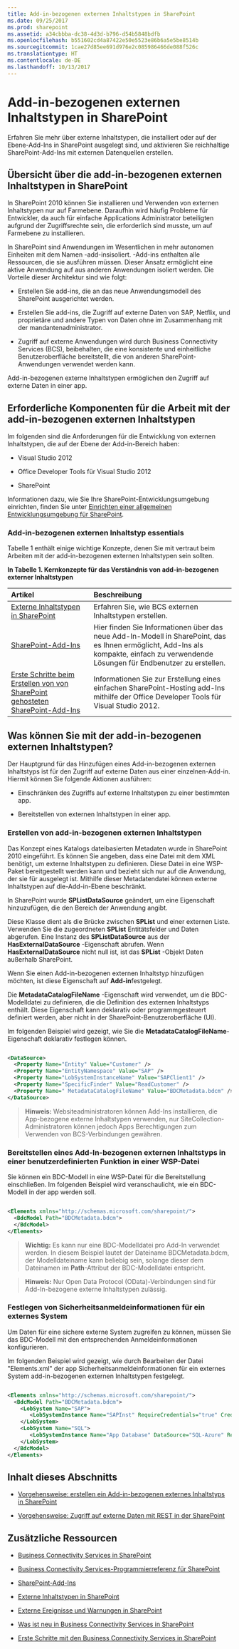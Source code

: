 ```yaml
---
title: Add-in-bezogenen externen Inhaltstypen in SharePoint
ms.date: 09/25/2017
ms.prod: sharepoint
ms.assetid: a34cbbba-dc38-4d3d-b796-d54b5848bdfb
ms.openlocfilehash: b551602cd4a87422e50e5523e86b6a5e5be8514b
ms.sourcegitcommit: 1cae27d85ee691d976e2c085986466de088f526c
ms.translationtype: HT
ms.contentlocale: de-DE
ms.lasthandoff: 10/13/2017
---
```

# <a name="add-in-scoped-external-content-types-in-sharepoint"></a>Add-in-bezogenen externen Inhaltstypen in SharePoint
Erfahren Sie mehr über externe Inhaltstypen, die installiert oder auf der Ebene-Add-Ins in SharePoint ausgelegt sind, und aktivieren Sie reichhaltige SharePoint-Add-Ins mit externen Datenquellen erstellen.
## <a name="overview-of-add-in-scoped-external-content-types-in-sharepoint"></a>Übersicht über die add-in-bezogenen externen Inhaltstypen in SharePoint
<a name="Appscopedect_overview"> </a>

In SharePoint 2010 können Sie installieren und Verwenden von externen Inhaltstypen nur auf Farmebene. Daraufhin wird häufig Probleme für Entwickler, da auch für einfache Applications Administrator beteiligten aufgrund der Zugriffsrechte sein, die erforderlich sind musste, um auf Farmebene zu installieren.
  
    
    
In SharePoint sind Anwendungen im Wesentlichen in mehr autonomen Einheiten mit dem Namen -add-insisoliert. -Add-ins enthalten alle Ressourcen, die sie ausführen müssen. Dieser Ansatz ermöglicht eine aktive Anwendung auf aus anderen Anwendungen isoliert werden. Die Vorteile dieser Architektur sind wie folgt:
  
    
    

- Erstellen Sie add-ins, die an das neue Anwendungsmodell des SharePoint ausgerichtet werden.
    
  
- Erstellen Sie add-ins, die Zugriff auf externe Daten von SAP, Netflix, und proprietäre und andere Typen von Daten ohne im Zusammenhang mit der mandantenadministrator.
    
  
- Zugriff auf externe Anwendungen wird durch Business Connectivity Services (BCS), beibehalten, die eine konsistente und einheitliche Benutzeroberfläche bereitstellt, die von anderen SharePoint-Anwendungen verwendet werden kann.
    
  
Add-in-bezogenen externe Inhaltstypen ermöglichen den Zugriff auf externe Daten in einer app.
  
    
    

## <a name="prerequisites-for-working-with-add-in-scoped-external-content-types"></a>Erforderliche Komponenten für die Arbeit mit der add-in-bezogenen externen Inhaltstypen
<a name="Appscopedect_Prereq"> </a>

Im folgenden sind die Anforderungen für die Entwicklung von externen Inhaltstypen, die auf der Ebene der Add-in-Bereich haben:
  
    
    

- Visual Studio 2012
    
  
- Office Developer Tools für Visual Studio 2012
    
  
- SharePoint
    
  
Informationen dazu, wie Sie Ihre SharePoint-Entwicklungsumgebung einrichten, finden Sie unter  [Einrichten einer allgemeinen Entwicklungsumgebung für SharePoint](set-up-a-general-development-environment-for-sharepoint.md).
  
    
    

### <a name="add-in-scoped-external-content-type-essentials"></a>Add-in-bezogenen externen Inhaltstyp essentials

Tabelle 1 enthält einige wichtige Konzepte, denen Sie mit vertraut beim Arbeiten mit der add-in-bezogenen externen Inhaltstypen sein sollten.
  
    
    

**In Tabelle 1. Kernkonzepte für das Verständnis von add-in-bezogenen externer Inhaltstypen**


|**Artikel**|**Beschreibung**|
|:-----|:-----|
| [Externe Inhaltstypen in SharePoint](external-content-types-in-sharepoint.md) <br/> |Erfahren Sie, wie BCS externen Inhaltstypen erstellen.  <br/> |
| [SharePoint-Add-Ins](http://msdn.microsoft.com/library/cd1eda9e-8e54-4223-93a9-a6ea0d18df70%28Office.15%29.aspx) <br/> |Hier finden Sie Informationen über das neue Add-In-Modell in SharePoint, das es Ihnen ermöglicht, Add-Ins als kompakte, einfach zu verwendende Lösungen für Endbenutzer zu erstellen.  <br/> |
| [Erste Schritte beim Erstellen von von SharePoint gehosteten SharePoint-Add-Ins](http://msdn.microsoft.com/library/1b992485-6efe-4ea4-a18c-221689b0b66f%28Office.15%29.aspx) <br/> |Informationen Sie zur Erstellung eines einfachen SharePoint-Hosting add-Ins mithilfe der Office Developer Tools für Visual Studio 2012.  <br/> |
   

## <a name="what-can-you-do-with-add-in-scoped-external-content-types"></a>Was können Sie mit der add-in-bezogenen externen Inhaltstypen?
<a name="Appscopedect_Tasks"> </a>

Der Hauptgrund für das Hinzufügen eines Add-in-bezogenen externen Inhaltstyps ist für den Zugriff auf externe Daten aus einer einzelnen-Add-in. Hiermit können Sie folgende Aktionen ausführen: 
  
    
    

- Einschränken des Zugriffs auf externe Inhaltstypen zu einer bestimmten app.
    
  
- Bereitstellen von externen Inhaltstypen in einer app.
    
  

### <a name="create-add-in-scoped-external-content-types"></a>Erstellen von add-in-bezogenen externen Inhaltstypen
<a name="Appscopedect_createect"> </a>

Das Konzept eines Katalogs dateibasierten Metadaten wurde in SharePoint 2010 eingeführt. Es können Sie angeben, dass eine Datei mit dem XML benötigt, um externe Inhaltstypen zu definieren. Diese Datei in eine WSP-Paket bereitgestellt werden kann und bezieht sich nur auf die Anwendung, der sie für ausgelegt ist. Mithilfe dieser Metadatendatei können externe Inhaltstypen auf die-Add-in-Ebene beschränkt.
  
    
    
In SharePoint wurde **SPListDataSource** geändert, um eine Eigenschaft hinzuzufügen, die den Bereich der Anwendung angibt.
  
    
    
Diese Klasse dient als die Brücke zwischen **SPList** und einer externen Liste. Verwenden Sie die zugeordneten **SPList** Entitätsfelder und Daten abgerufen. Eine Instanz des **SPListDataSource** aus der **HasExternalDataSource** -Eigenschaft abrufen. Wenn **HasExternalDataSource** nicht null ist, ist das **SPList** -Objekt Daten außerhalb SharePoint.
  
    
    
Wenn Sie einen Add-in-bezogenen externen Inhaltstyp hinzufügen möchten, ist diese Eigenschaft auf **Add-in**festgelegt.
  
    
    
Die **MetadataCatalogFileName** -Eigenschaft wird verwendet, um die BDC-Modelldatei zu definieren, die die Definition des externen Inhaltstyps enthält. Diese Eigenschaft kann deklarativ oder programmgesteuert definiert werden, aber nicht in der SharePoint-Benutzeroberfläche (UI).
  
    
    
Im folgenden Beispiel wird gezeigt, wie Sie die **MetadataCatalogFileName**-Eigenschaft deklarativ festlegen können.
  
    
    



```XML

<DataSource>
  <Property Name="Entity" Value="Customer" />
  <Property Name="EntityNamespace" Value="SAP" />
  <Property Name="LobSystemInstanceName" Value="SAPClient1" />
  <Property Name="SpecificFinder" Value="ReadCustomer" />
  <Property Name=" MetadataCatalogFileName" Value="BDCMetadata.bdcm" />
</DataSource>
```


> **Hinweis:** Websiteadministratoren können Add-Ins installieren, die App-bezogene externe Inhaltstypen verwenden, nur SiteCollection-Administratoren können jedoch Apps Berechtigungen zum Verwenden von BCS-Verbindungen gewähren. 
  
    
    


### <a name="deploy-an-add-in-scoped-external-content-type-in-a-custom-feature-in-a-wsp-file"></a>Bereitstellen eines Add-In-bezogenen externen Inhaltstyps in einer benutzerdefinierten Funktion in einer WSP-Datei
<a name="Appscopedect_deployect"> </a>

Sie können ein BDC-Modell in eine WSP-Datei für die Bereitstellung einschließen. Im folgenden Beispiel wird veranschaulicht, wie ein BDC-Modell in der app werden soll.
  
    
    

```XML

<Elements xmlns="http://schemas.microsoft.com/sharepoint/">
  <BdcModel Path="BDCMetadata.bdcm">
  </BdcModel>
</Elements>

```


> **Wichtig:** Es kann nur eine BDC-Modelldatei pro Add-In verwendet werden. In diesem Beispiel lautet der Dateiname BDCMetadata.bdcm, der Modelldateiname kann beliebig sein, solange dieser dem Dateinamen im **Path**-Attribut der BDC-Modelldatei entspricht.
  
    
    


> **Hinweis:** Nur Open Data Protocol (OData)-Verbindungen sind für Add-In-bezogene externe Inhaltstypen zulässig. 
  
    
    


### <a name="set-security-credentials-for-an-external-system"></a>Festlegen von Sicherheitsanmeldeinformationen für ein externes System
<a name="Appscopedect_deployect"> </a>

Um Daten für eine sichere externe System zugreifen zu können, müssen Sie das BDC-Modell mit den entsprechenden Anmeldeinformationen konfigurieren.
  
    
    
Im folgenden Beispiel wird gezeigt, wie durch Bearbeiten der Datei "Elements.xml" der app Sicherheitsanmeldeinformationen für ein externes System add-in-bezogenen externen Inhaltstypen festgelegt.
  
    
    



```XML

<Elements xmlns="http://schemas.microsoft.com/sharepoint/">
  <BdcModel Path="BDCMetadata.bdcm">
    <LobSystem Name="SAP">
       <LobSystemInstance Name="SAPInst" RequireCredentials="true" CredentialsDescription="Credentials to connect to SAP"/>
    </LobSystem>
    <LobSystem Name="SQL">
       <LobSystemInstance Name="App Database" DataSource="SQL-Azure" RequireCredentials="true" />
    </LobSystem>
  </BdcModel>
</Elements>

```


## <a name="in-this-section"></a>Inhalt dieses Abschnitts
<a name="Appscopedect_inthissection"> </a>


-  [Vorgehensweise: erstellen ein Add-in-bezogenen externes Inhaltstyps in SharePoint](how-to-create-an-add-in-scoped-external-content-type-in-sharepoint.md)
    
  
-  [Vorgehensweise: Zugriff auf externe Daten mit REST in der SharePoint](how-to-access-external-data-with-rest-in-sharepoint.md)
    
  

## <a name="additional-resources"></a>Zusätzliche Ressourcen
<a name="Appscopedect_Addres"> </a>


-  [Business Connectivity Services in SharePoint](business-connectivity-services-in-sharepoint.md)
    
  
-  [Business Connectivity Services-Programmierreferenz für SharePoint](business-connectivity-services-programmers-reference-for-sharepoint.md)
    
  
-  [SharePoint-Add-Ins](http://msdn.microsoft.com/library/cd1eda9e-8e54-4223-93a9-a6ea0d18df70%28Office.15%29.aspx)
    
  
-  [Externe Inhaltstypen in SharePoint](external-content-types-in-sharepoint.md)
    
  
-  [Externe Ereignisse und Warnungen in SharePoint](external-events-and-alerts-in-sharepoint.md)
    
  
-  [Was ist neu in Business Connectivity Services in SharePoint](what-s-new-in-business-connectivity-services-in-sharepoint.md)
    
  
-  [Erste Schritte mit den Business Connectivity Services in SharePoint](get-started-with-business-connectivity-services-in-sharepoint.md)
    
  

